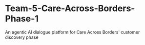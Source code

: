 # Team-5-Care-Across-Borders-Phase-1
An agentic AI dialogue platform for Care Across Borders' customer discovery phase
